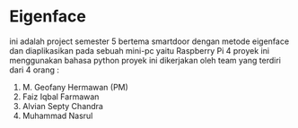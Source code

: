 # Eigenface

ini adalah project semester 5 bertema smartdoor dengan metode eigenface dan diaplikasikan pada sebuah mini-pc yaitu Raspberry Pi 4
proyek ini menggunakan bahasa python
proyek ini dikerjakan oleh team yang terdiri dari 4 orang :
1. M. Geofany Hermawan (PM)
2. Faiz Iqbal Farmawan
3. Alvian Septy Chandra
4. Muhammad Nasrul
